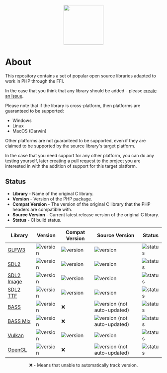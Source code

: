 <p align="center">
    <a href="https://github.com/ffi-headers">
        <img src="https://avatars.githubusercontent.com/u/101121010?s=256" width="128" />
    </a>
</p>

# About

This repository contains a set of popular open source libraries adapted to
work in PHP through the FFI.

In the case that you think that any library should be added - please [create
an issue](https://github.com/php-ffi-headers/.github/issues).

Please note that if the library is cross-platform, then platforms are guaranteed
to be supported:

- Windows
- Linux
- MacOS (Darwin)

Other platforms are not guaranteed to be supported, even if they are claimed
to be supported by the source library's target platform.

In the case that you need support for any other platform, you can do any
testing yourself, later creating a pull request to the project you are
interested in with the addition of support for this target platform.

## Status

- **Library** - Name of the original C library.
- **Version** - Version of the PHP package.
- **Compat Version** - The version of the original C library that the PHP
  headers are compatible with.
- **Source Version** - Current latest release version of the original C library.
- **Status** - CI build status.

<center>

| Library                                                             | Version                                                                                                                                  | Compat Version                                                                           | Source Version                                                                                                          | Status                                                                                     |
|---------------------------------------------------------------------|------------------------------------------------------------------------------------------------------------------------------------------|------------------------------------------------------------------------------------------|-------------------------------------------------------------------------------------------------------------------------|--------------------------------------------------------------------------------------------|
| [GLFW3](https://github.com/php-ffi-headers/glfw3-headers)           | ![version](https://img.shields.io/github/v/release/php-ffi-headers/glfw3-headers?style=flat-square&logo=php&label=&logoColor=white)      | ![version](https://img.shields.io/badge/GLFW3-3.3.7-004953.svg?style=flat-square)        | ![version](https://img.shields.io/github/v/tag/glfw/glfw?color=cc3c20&label=GLFW3&style=flat-square)                    | ![status](https://github.com/php-ffi-headers/glfw3-headers/workflows/build/badge.svg)      |
| [SDL2](https://github.com/php-ffi-headers/sdl2-headers)             | ![version](https://img.shields.io/github/v/release/php-ffi-headers/sdl2-headers?style=flat-square&logo=php&label=&logoColor=white)       | ![version](https://img.shields.io/badge/SDL2-2.0.20-004953.svg?style=flat-square)        | ![version](https://img.shields.io/github/v/tag/libsdl-org/SDL?color=cc3c20&label=SDL2&style=flat-square)                | ![status](https://github.com/php-ffi-headers/sdl2-headers/workflows/build/badge.svg)       |
| [SDL2 Image](https://github.com/php-ffi-headers/sdl2-image-headers) | ![version](https://img.shields.io/github/v/release/php-ffi-headers/sdl2-image-headers?style=flat-square&logo=php&label=&logoColor=white) | ![version](https://img.shields.io/badge/SDL2%20Image-2.0.5-004953.svg?style=flat-square) | ![version](https://img.shields.io/github/v/tag/libsdl-org/SDL_image?color=cc3c20&label=SDL2%20Image&style=flat-square)  | ![status](https://github.com/php-ffi-headers/sdl2-image-headers/workflows/build/badge.svg) |
| [SDL2 TTF](https://github.com/php-ffi-headers/sdl2-ttf-headers)     | ![version](https://img.shields.io/github/v/release/php-ffi-headers/sdl2-ttf-headers?style=flat-square&logo=php&label=&logoColor=white)   | ![version](https://img.shields.io/badge/SDL2%20TTF-2.0.18-004953.svg?style=flat-square)  | ![version](https://img.shields.io/github/v/tag/libsdl-org/SDL_ttf?color=cc3c20&label=SDL2%20TTF&style=flat-square)      | ![status](https://github.com/php-ffi-headers/sdl2-ttf-headers/workflows/build/badge.svg)   |
| [BASS](https://github.com/php-ffi-headers/bass-headers)             | ![version](https://img.shields.io/github/v/release/php-ffi-headers/bass-headers?style=flat-square&logo=php&label=&logoColor=white)       | ❌                                                                                        | ![version](https://img.shields.io/badge/BASS-2.4.16-cc3c20.svg?style=flat-square) (not auto-updated)                    | ![status](https://github.com/php-ffi-headers/bass-headers/workflows/build/badge.svg)       |
| [BASS Mix](https://github.com/php-ffi-headers/bass-mix-headers)     | ![version](https://img.shields.io/github/v/release/php-ffi-headers/bass-mix-headers?style=flat-square&logo=php&label=&logoColor=white)   | ❌                                                                                        | ![version](https://img.shields.io/badge/BASS%20Mix-2.4.16-cc3c20.svg?style=flat-square) (not auto-updated)              | ![status](https://github.com/php-ffi-headers/bass-mix-headers/workflows/build/badge.svg)   |
| [Vulkan](https://github.com/php-ffi-headers/vulkan-headers)         | ![version](https://img.shields.io/github/v/release/php-ffi-headers/vulkan-headers?style=flat-square&logo=php&label=&logoColor=white)     | ![version](https://img.shields.io/badge/Vulkan-1.3.211-004953.svg?style=flat-square)     | ![version](https://img.shields.io/github/v/tag/KhronosGroup/Vulkan-Headers?color=cc3c20&label=Vulkan&style=flat-square) | ![status](https://github.com/php-ffi-headers/vulkan-headers/workflows/build/badge.svg)     |
| [OpenGL](https://github.com/php-ffi-headers/opengl-headers)         | ![version](https://img.shields.io/github/v/release/php-ffi-headers/opengl-headers?style=flat-square&logo=php&label=&logoColor=white)     | ❌                                                                                        | ![version](https://img.shields.io/badge/OpenGL-4.6.0-cc3c20.svg?style=flat-square) (not auto-updated)                   | ![status](https://github.com/php-ffi-headers/opengl-headers/workflows/build/badge.svg)     |

❌ - Means that unable to automatically track version.
</center>
